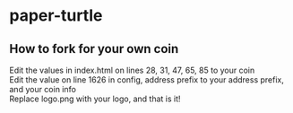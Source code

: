 # paper-turtle

## How to fork for your own coin
Edit the values in index.html on lines 28, 31, 47, 65, 85 to your coin  
Edit the value on line 1626 in config, address prefix to your address prefix, and your coin info  
Replace logo.png with your logo, and that is it!  
